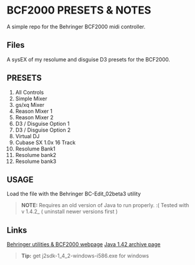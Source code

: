 # BCF2000 PRESETS & NOTES

A simple repo for the Behringer BCF2000 midi controller.


## Files

A sysEX of my resolume and disguise D3 presets for the BCF2000. 

## PRESETS
1. All Controls
2. Simple Mixer
3. gs/xq Mixer
4. Reason Mixer 1
5. Reason Mixer 2
6. D3 / Disguise Option 1
7. D3 / Disguise Option 2
8. Virtual DJ
9. Cubase SX 1.0x 16 Track
10. Resolume Bank1   
11. Resolume bank2
12. Resolume bank3

## USAGE

Load the file with the Behringer  BC-Edit_02beta3 utility
> **NOTE:** Requires an old version of Java to run properly. :(
> Tested with v 1.4.2_ ( uninstall newer versions first )

## Links

[Behringer utilities & BCF2000 webpage](https://www.behringer.com/behringer/product?modelCode=P0246#)
[Java 1.42 archive page](https://www.oracle.com/java/technologies/java-archive-javase-v14-downloads.html)
> **Tip:** get j2sdk-1_4_2-windows-i586.exe for windows
